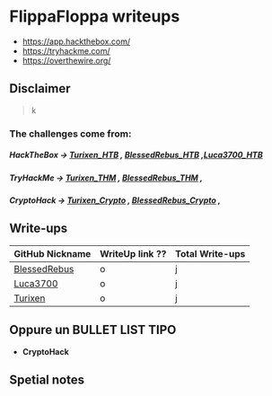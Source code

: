 
# FlippaFloppa writeups


- https://app.hackthebox.com/
- https://tryhackme.com/
- https://overthewire.org/

## Disclaimer

> k

### The challenges come from:
##### HackTheBox ->  [Turixen_HTB] , [BlessedRebus_HTB] ,[Luca3700_HTB]
##### TryHackMe -> [Turixen_THM] , [BlessedRebus_THM] ,
##### CryptoHack -> [Turixen_Crypto] , [BlessedRebus_Crypto] ,

## Write-ups

GitHub Nickname | WriteUp link ??  | Total Write-ups
--- | --- | ---
[BlessedRebus] | o | j
[Luca3700] | o | j
[Turixen] | o | j


## Oppure un BULLET LIST TIPO
* **CryptoHack**
							


[BlessedRebus]:https://github.com/BlessedRebuS
[Luca3700]:https://github.com/Luca3700
[Turixen]:https://github.com/Turixen

[Turixen_THM]:https://tryhackme.com/p/Turixen
[BlessedRebus_THM]:https://tryhackme.com/p/Turixen

[Turixen_HTB]:https://app.hackthebox.com/profile/810543
[BlessedRebus_HTB]:https://app.hackthebox.com/profile/413503
[Luca3700_HTB]:https://app.hackthebox.com/profile/822529

[Turixen_Crypto]:https://cryptohack.org/user/Turixen030/
[BlessedRebus_Crypto]:https://cryptohack.org/user/blessedrebus 


## Spetial notes





